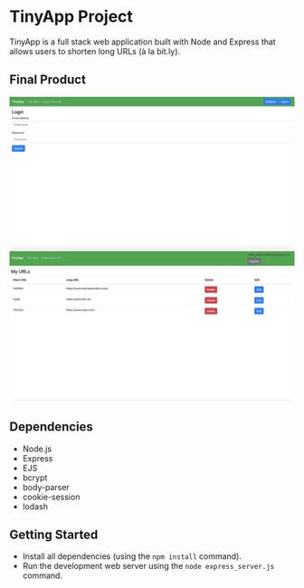 # TinyApp Project

TinyApp is a full stack web application built with Node and Express that allows users to shorten long URLs (à la bit.ly).

## Final Product

!["Screenshot of login page"](https://github.com/aidanmattrick/tinyapp/blob/master/docs/:login.png)
!["Screenshot of urls page"](https://github.com/aidanmattrick/tinyapp/blob/master/docs/:urls.png)

## Dependencies

- Node.js
- Express
- EJS
- bcrypt
- body-parser
- cookie-session
- lodash

## Getting Started

- Install all dependencies (using the `npm install` command).
- Run the development web server using the `node express_server.js` command.